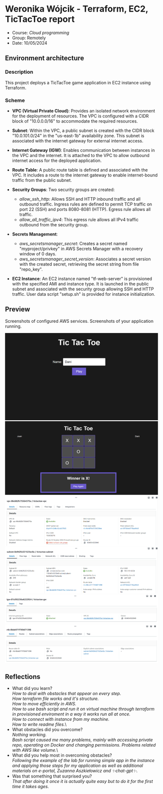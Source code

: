 # Weronika Wójcik - Terraform, EC2, TicTacToe report

- Course: *Cloud programming*
- Group: Remotely
- Date: 10/05/2024

## Environment architecture

### Description
This project deploys a TicTacToe game application in EC2 instance using Terraform.

### Scheme
- **VPC (Virtual Private Cloud)**: Provides an isolated network environment for the deployment of resources. The VPC is configured with a CIDR block of "10.0.0.0/16" to accommodate the required resources.

- **Subnet**: Within the VPC, a public subnet is created with the CIDR block "10.0.101.0/24" in the "us-east-1b" availability zone. This subnet is associated with the internet gateway for external internet access.

- **Internet Gateway (IGW)**: Enables communication between instances in the VPC and the internet. It is attached to the VPC to allow outbound internet access for the deployed application.

- **Route Table**: A public route table is defined and associated with the VPC. It includes a route to the internet gateway to enable internet-bound traffic from the public subnet.

- **Security Groups**: Two security groups are created:
  - *allow_ssh_http*: Allows SSH and HTTP inbound traffic and all outbound traffic. Ingress rules are defined to permit TCP traffic on port 22 (SSH) and ports 8080-8081 (HTTP). Egress rule allows all traffic.
  - *allow_all_traffic_ipv4*: This egress rule allows all IPv4 traffic outbound from the security group.

- **Secrets Management**: 
  - *aws_secretsmanager_secret*: Creates a secret named "myproject/privkey" in AWS Secrets Manager with a recovery window of 0 days.
  - *aws_secretsmanager_secret_version*: Associates a secret version with the created secret, retrieving the secret string from file "repo_key".

- **EC2 Instance**: An EC2 instance named "tf-web-server" is provisioned with the specified AMI and instance type. It is launched in the public subnet and associated with the security group allowing SSH and HTTP traffic. User data script "setup.sh" is provided for instance initialization.

## Preview

Screenshots of configured AWS services. Screenshots of your application running.

![Start](img/ss2.PNG)
![Game](img/ss1.PNG)
![EC2](img/vpc.PNG)
![EC2](img/subnet.PNG)
![EC2](img/igw.PNG)
![EC2](img/rt.PNG)

## Reflections

- What did you learn?\
    *How to deal with obstacles that appear on every step.*\
    *How terraform file works and it's structure.*\
    *How to move efficiently in AWS.*\
    *How to use bash script and run it on virtual machine through terraform in provisioned enviroment in a way it works run all at once.*\
    *How to connect with instance from my machine.*\
    *How to write readme files.*\
- What obstacles did you overcome?\
    *Nothing working.*\
    *Bash script caused me many problems, mainly with accessing private repo, operating on Docker and changing permissions.*
    *Problems related with AWS like volume.*\
- What did you help most in overcoming obstacles?\
    *Following the example of the lab for running simple app in the instance and applying those steps for my application as well as additional materials on e-portal, Zuzanna Aszkiełowicz and ✨chat-gpt✨.*
- Was that something that surprised you?\
    *That after doing it once it is actually quite easy but to do it for the first time it takes ages.*
